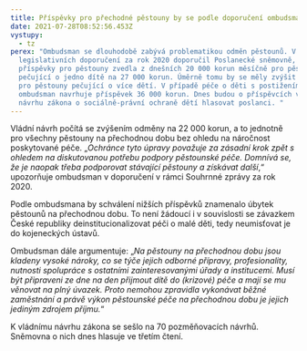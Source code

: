 ```yaml
---
title: Příspěvky pro přechodné pěstouny by se podle doporučení ombudsmana měly zvýšit
date: 2021-07-28T08:52:56.453Z
vystupy:
  - tz
perex: "Ombudsman se dlouhodobě zabývá problematikou odměn pěstounů. V rámci
  legislativních doporučení za rok 2020 doporučil Poslanecké sněmovně, aby
  příspěvky pro pěstouny zvedla z dnešních 20 000 korun měsíčně pro pěstouny
  pečující o jedno dítě na 27 000 korun. Úměrně tomu by se měly zvýšit i odměny
  pro pěstouny pečující o více dětí. V případě péče o děti s postižením
  ombudsman navrhuje příspěvek 36 000 korun. Dnes budou o příspěvcích v rámci
  návrhu zákona o sociálně-právní ochraně dětí hlasovat poslanci. "
---
```

<p>Vládní návrh počítá se zvýšením odměny na 22 000 korun, a to jednotně pro všechny pěstouny na přechodnou dobu bez ohledu na náročnost poskytované péče. &bdquo;<em>Ochránce tyto úpravy považuje za zásadní krok zpět s ohledem na diskutovanou potřebu podpory pěstounské péče. Domnívá se, že je naopak třeba podporovat stávající pěstouny a získávat další</em>,&ldquo; upozorňuje ombudsman v doporučení v rámci Souhrnné zprávy za rok 2020.&nbsp;</p>

<p>Podle ombudsmana by schválení nižších příspěvků znamenalo úbytek pěstounů na přechodnou dobu. To není žádoucí i v&nbsp;souvislosti se závazkem České republiky deinstitucionalizovat péči o malé děti, tedy neumisťovat je do kojeneckých ústavů.</p>

<p>Ombudsman dále argumentuje: &bdquo;<em>Na pěstouny na přechodnou dobu jsou kladeny vysoké nároky, co se týče jejich odborné přípravy, profesionality, nutnosti spolupráce s ostatními zainteresovanými úřady a institucemi. Musí být připraveni ze dne na den přijmout dítě do (krizové) péče a mají se mu věnovat na plný úvazek. Proto nemohou zpravidla vykonávat běžné zaměstnání a právě výkon pěstounské péče na přechodnou dobu je jejich jediným zdrojem příjmu.</em>&ldquo; &nbsp;</p>

<p>K&nbsp;vládnímu návrhu zákona se sešlo na 70 pozměňovacích návrhů. Sněmovna o nich dnes hlasuje ve třetím čtení.</p>

<p>&nbsp;</p>
